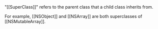 

"[[SuperClass]]" refers to the parent class that a child class inherits from.

For example, [[NSObject]] and [[NSArray]] are both superclasses of [[NSMutableArray]].
